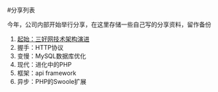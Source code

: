 #分享列表

今年，公司内部开始举行分享，在这里存储一些自己写的分享资料，留作备份

1. [起始：三好网技术架构演进](https://github.com/sayphp/book/blob/master/ppt/1.pdf)
2. 握手：HTTP协议
3. 变慢：MySQL数据库优化
4. 现代：进化中的PHP
5. 框架：api framework
6. 异步：PHP的Swoole扩展
